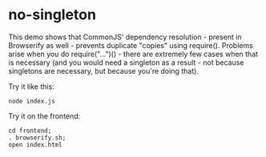 # no-singleton

This demo shows that CommonJS' dependency resolution - present in Browserify as well - prevents duplicate "copies" using require(). Problems arise when you do require("...")() - there are extremely few cases when that is necessary (and you would need a singleton as a result - not because singletons are necessary, but because you're doing that).

Try it like this:

  	node index.js

Try it on the frontend:

  	cd frontend;
  	. browserify.sh;
  	open index.html